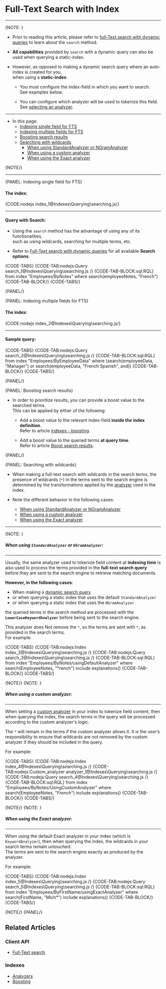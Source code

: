 # Full-Text Search with Index
---

{NOTE: }

* Prior to reading this article, please refer to [full-Text search with dynamic queries](../../client-api/session/querying/text-search/full-text-search) 
  to learn about the `search` method.  

* **All capabilities** provided by `search` with a dynamic query can also be used when querying a static-index.

* However, as opposed to making a dynamic search query where an auto-index is created for you,  
  when using a **static-index**:  

    * You must configure the index-field in which you want to search.  
      See examples below.  
      
    * You can configure which analyzer will be used to tokenize this field.  
      See [selecting an analyzer](../../indexes/using-analyzers#selecting-an-analyzer-for-a-field).

---

* In this page:
  * [Indexing single field for FTS](../../indexes/querying/searching#indexing-single-field-for-fts)
  * [Indexing multiple fields for FTS](../../indexes/querying/searching#indexing-multiple-fields-for-fts)
  * [Boosting search results](../../indexes/querying/searching#boosting-search-results)
  * [Searching with wildcards](../../indexes/querying/searching#searching-with-wildcards)
      * [When using StandardAnalyzer or NGramAnalyzer](../../indexes/querying/searching#when-usingor)
      * [When using a custom analyzer](../../indexes/querying/searching#when-using-a-custom-analyzer)
      * [When using the Exact analyzer](../../indexes/querying/searching#when-using-the-exact-analyzer)

{NOTE/}

---

{PANEL: Indexing single field for FTS}

#### The index:

{CODE:nodejs index_1@Indexes\Querying\searching.js/}

---

#### Query with Search:

* Using the `search` method has the advantage of using any of its functionalities,  
  such as using wildcards, searching for multiple terms, etc.  

* Refer to [Full-Text search with dynamic queries](../../client-api/session/querying/text-search/full-text-search) for all available **Search options**.

{CODE-TABS}
{CODE-TAB:nodejs:Query search_1@Indexes\Querying\searching.js /}
{CODE-TAB-BLOCK:sql:RQL}
from index "Employees/ByNotes"
where search(employeeNotes, "French")
{CODE-TAB-BLOCK/}
{CODE-TABS/}

{PANEL/}

{PANEL: Indexing multiple fields for FTS}

#### The index:

{CODE:nodejs index_2@Indexes\Querying\searching.js/}

---

#### Sample query:

{CODE-TABS}
{CODE-TAB:nodejs:Query search_2@Indexes\Querying\searching.js /}
{CODE-TAB-BLOCK:sql:RQL}
from index "Employees/ByEmployeeData"
where (search(employeeData, "Manager") or search(employeeData, "French Spanish", and))
{CODE-TAB-BLOCK/}
{CODE-TABS/}

{PANEL/}

{PANEL: Boosting search results}

* In order to prioritize results, you can provide a boost value to the searched terms.  
  This can be applied by either of the following:

  * Add a boost value to the relevant index-field **inside the index definition**.  
    Refer to article [indexes - boosting](../../indexes/boosting).

  * Add a boost value to the queried terms **at query time**.  
    Refer to article [Boost search results](../../client-api/session/querying/text-search/boost-search-results).

{PANEL/}

{PANEL: Searching with wildcards}

* When making a full-text search with wildcards in the search terms,
  the presence of wildcards (`*`) in the terms sent to the search engine is determined by the transformations applied by the
  [analyzer](../../indexes/using-analyzers) used in the index.

* Note the different behavior in the following cases:
    * [When using StandardAnalyzer or NGramAnalyzer](../../indexes/querying/searching#when-usingor)
    * [When using a custom analyzer](../../indexes/querying/searching#when-using-a-custom-analyzer)
    * [When using the Exact analyzer](../../indexes/querying/searching#when-using-the-exact-analyzer)

---

{NOTE: }

##### When using&nbsp;`StandardAnalyzer`&nbsp;or&nbsp;`NGramAnalyzer`:
---

Usually, the same analyzer used to tokenize field content at **indexing time** is also used to process the terms provided in the **full-text search query**
before they are sent to the search engine to retrieve matching documents.

**However, in the following cases**:

* When making a [dynamic search query](../../client-api/session/querying/text-search/full-text-search)
* or when querying a static index that uses the default `StandardAnalyzer`
* or when querying a static index that uses the `NGramAnalyzer`

the queried terms in the _search_ method are processed with the **`LowerCaseKeywordAnalyzer`** before being sent to the search engine.

This analyzer does Not remove the `*`, so the terms are sent with `*`, as provided in the search terms.  
For example:

{CODE-TABS}
{CODE-TAB:nodejs:Index index_3@Indexes\Querying\searching.js /}
{CODE-TAB:nodejs:Query search_3@Indexes\Querying\searching.js /}
{CODE-TAB-BLOCK:sql:RQL}
from index "Employees/ByNotes/usingDefaultAnalyzer"
where search(EmployeeNotes, "*rench")
include explanations()
{CODE-TAB-BLOCK/}
{CODE-TABS/}

{NOTE/}
{NOTE: }

##### When using a custom analyzer:
---

When setting a [custom analyzer](../../indexes/using-analyzers#creating-custom-analyzers) in your index to tokenize field content,
then when querying the index, the search terms in the query will be processed according to the custom analyzer's logic.

The `*` will remain in the terms if the custom analyzer allows it.
It is the user’s responsibility to ensure that wildcards are not removed by the custom analyzer if they should be included in the query.

For example:

{CODE-TABS}
{CODE-TAB:nodejs:Index index_4@Indexes\Querying\searching.js /}
{CODE-TAB:nodejs:Custom_analyzer analyzer_1@Indexes\Querying\searching.js /}
{CODE-TAB:nodejs:Query search_4@Indexes\Querying\searching.js /}
{CODE-TAB-BLOCK:sql:RQL}
from index "Employees/ByNotes/UsingCustomAnalyzer"
where search(EmployeeNotes, "*French*")
include explanations()
{CODE-TAB-BLOCK/}
{CODE-TABS/}

{NOTE/}
{NOTE: }

##### When using the Exact analyzer:
---

When using the default Exact analyzer in your index (which is `KeywordAnalyzer`),
then when querying the index, the wildcards in your search terms remain untouched.  
The terms are sent to the search engine exactly as produced by the analyzer.

For example:

{CODE-TABS}
{CODE-TAB:nodejs:Index index_5@Indexes\Querying\searching.js /}
{CODE-TAB:nodejs:Query search_5@Indexes\Querying\searching.js /}
{CODE-TAB-BLOCK:sql:RQL}
from index "Employees/ByFirstName/usingExactAnalyzer"
where search(FirstName, "Mich*")
include explanations()
{CODE-TAB-BLOCK/}
{CODE-TABS/}

{NOTE/}
{PANEL/}

## Related Articles

### Client API

- [Full-Text search](../../client-api/session/querying/text-search/full-text-search)

### Indexes

- [Analyzers](../../indexes/using-analyzers)
- [Boosting](../../indexes/boosting)
